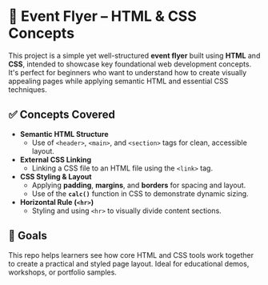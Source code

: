# 🎫 Event Flyer – HTML & CSS Concepts

This project is a simple yet well-structured **event flyer** built using **HTML** and **CSS**, intended to showcase key foundational web development concepts. It's perfect for beginners who want to understand how to create visually appealing pages while applying semantic HTML and essential CSS techniques.

## ✅ Concepts Covered

- **Semantic HTML Structure**
  - Use of `<header>`, `<main>`, and `<section>` tags for clean, accessible layout.
- **External CSS Linking**
  - Linking a CSS file to an HTML file using the `<link>` tag.
- **CSS Styling & Layout**
  - Applying **padding**, **margins**, and **borders** for spacing and layout.
  - Use of the **`calc()`** function in CSS to demonstrate dynamic sizing.
- **Horizontal Rule (`<hr>`)**
  - Styling and using `<hr>` to visually divide content sections.
<!-- - **Responsive Design Basics** -->
  <!-- - Basic use of relative units (%, `em`, `rem`) for flexible design. -->

## 🚀 Goals

This repo helps learners see how core HTML and CSS tools work together to create a practical and styled page layout. Ideal for educational demos, workshops, or portfolio samples.